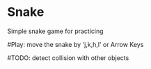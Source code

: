 # Snake
Simple snake game for practicing

#Play:
move the snake by 'j,k,h,l' or Arrow Keys

#TODO:
detect collision with other objects
